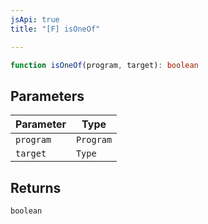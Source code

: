 ```yaml
---
jsApi: true
title: "[F] isOneOf"

---
```

```ts
function isOneOf(program, target): boolean
```

## Parameters

| Parameter | Type |
| ------ | ------ |
| `program` | `Program` |
| `target` | `Type` |

## Returns

`boolean`
